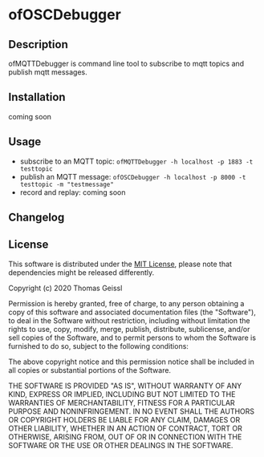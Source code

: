 # ofOSCDebugger

## Description

ofMQTTDebugger is command line tool to subscribe to mqtt topics and publish mqtt messages.

## Installation

coming soon

## Usage

- subscribe to an MQTT topic: `ofMQTTDebugger -h localhost -p 1883 -t testtopic`
- publish an MQTT message: `ofOSCDebugger -h localhost -p 8000 -t testtopic -m "testmessage"`
- record and replay: coming soon

## Changelog

## License

This software is distributed under the [MIT License](https://en.wikipedia.org/wiki/MIT_License), please note that dependencies might be released differently.

Copyright (c) 2020 Thomas Geissl

Permission is hereby granted, free of charge, to any person obtaining a copy of this software and associated documentation files (the "Software"), to deal in the Software without restriction, including without limitation the rights to use, copy, modify, merge, publish, distribute, sublicense, and/or sell copies of the Software, and to permit persons to whom the Software is furnished to do so, subject to the following conditions:

The above copyright notice and this permission notice shall be included in all copies or substantial portions of the Software.

THE SOFTWARE IS PROVIDED "AS IS", WITHOUT WARRANTY OF ANY KIND, EXPRESS OR IMPLIED, INCLUDING BUT NOT LIMITED TO THE WARRANTIES OF MERCHANTABILITY, FITNESS FOR A PARTICULAR PURPOSE AND NONINFRINGEMENT. IN NO EVENT SHALL THE AUTHORS OR COPYRIGHT HOLDERS BE LIABLE FOR ANY CLAIM, DAMAGES OR OTHER LIABILITY, WHETHER IN AN ACTION OF CONTRACT, TORT OR OTHERWISE, ARISING FROM, OUT OF OR IN CONNECTION WITH THE SOFTWARE OR THE USE OR OTHER DEALINGS IN THE SOFTWARE.
